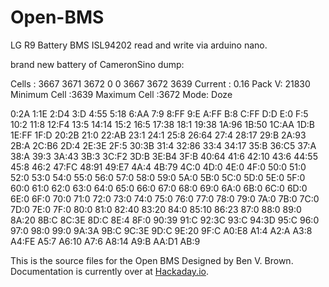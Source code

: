 # Open-BMS
LG R9 Battery BMS ISL94202 read and write via arduino nano.

brand new battery of CameronSino dump:

Cells : 
3667
3671
3672
0
0
3667
3672
3639
Current : 0.16
Pack V: 21830
Minimum Cell :3639
Maximum Cell :3672
Mode: Doze

0:2A
1:1E
2:D4
3:D
4:55
5:18
6:AA
7:9
8:FF
9:E
A:FF
B:8
C:FF
D:D
E:0
F:5
10:2
11:8
12:F4
13:5
14:14
15:2
16:5
17:38
18:1
19:38
1A:96
1B:50
1C:AA
1D:B
1E:FF
1F:D
20:2B
21:0
22:AB
23:1
24:1
25:8
26:64
27:4
28:17
29:B
2A:93
2B:A
2C:B6
2D:4
2E:3E
2F:5
30:3B
31:4
32:86
33:4
34:17
35:B
36:C5
37:A
38:A
39:3
3A:43
3B:3
3C:F2
3D:B
3E:B4
3F:B
40:64
41:6
42:10
43:6
44:55
45:8
46:2
47:FC
48:91
49:E7
4A:4
4B:79
4C:0
4D:0
4E:0
4F:0
50:0
51:0
52:0
53:0
54:0
55:0
56:0
57:0
58:0
59:0
5A:0
5B:0
5C:0
5D:0
5E:0
5F:0
60:0
61:0
62:0
63:0
64:0
65:0
66:0
67:0
68:0
69:0
6A:0
6B:0
6C:0
6D:0
6E:0
6F:0
70:0
71:0
72:0
73:0
74:0
75:0
76:0
77:0
78:0
79:0
7A:0
7B:0
7C:0
7D:0
7E:0
7F:0
80:0
81:0
82:40
83:20
84:0
85:10
86:23
87:0
88:0
89:0
8A:20
8B:C
8C:3E
8D:C
8E:4
8F:0
90:39
91:C
92:3C
93:C
94:3D
95:C
96:0
97:0
98:0
99:0
9A:3A
9B:C
9C:3E
9D:C
9E:20
9F:C
A0:E8
A1:4
A2:A
A3:8
A4:FE
A5:7
A6:10
A7:6
A8:14
A9:B
AA:D1
AB:9




This is the source files for the Open BMS Designed by Ben V. Brown.
Documentation is currently over at [Hackaday.io](https://hackaday.io/project/25512-open-bms).
